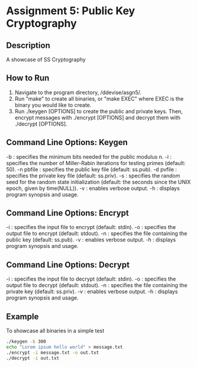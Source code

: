 # Assignment 5: Public Key Cryptography

## Description
A showcase of SS Cryptography

## How to Run
1. Navigate to the program directory, /ddevise/asgn5/.
2. Run "make" to create all binaries, or "make EXEC" where EXEC is the binary you would like to create.
3. Run ./keygen [OPTIONS] to create the public and private keys. Then, encrypt messages with ./encrypt [OPTIONS] and decrypt them with ./decrypt [OPTIONS].

## Command Line Options: Keygen
-b : specifies the minimum bits needed for the public modulus n.
-i : specifies the number of Miller-Rabin iterations for testing primes (default: 50).
-n pbfile : specifies the public key file (default: ss.pub).
-d pvfile : specifies the private key file (default: ss.priv).
-s : specifies the random seed for the random state initialization (default: the seconds since the
UNIX epoch, given by time(NULL)).
-v : enables verbose output.
-h : displays program synopsis and usage.

## Command Line Options: Encrypt
-i : specifies the input file to encrypt (default: stdin).
-o : specifies the output file to encrypt (default: stdout).
-n : specifies the file containing the public key (default: ss.pub).
-v : enables verbose output.
-h : displays program synopsis and usage.

## Command Line Options: Decrypt
-i : specifies the input file to decrypt (default: stdin).
-o : specifies the output file to decrypt (default: stdout).
-n : specifies the file containing the private key (default: ss.priv).
-v : enables verbose output.
-h : displays program synopsis and usage.

## Example
To showcase all binaries in a simple test
```sh
./keygen -b 300
echo "Lorem ipsum hello world" > message.txt
./encrypt -i message.txt -o out.txt
./decrypt -i out.txt
```
